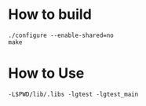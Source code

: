 # How to build
    ./configure --enable-shared=no
    make

# How to Use
    -L$PWD/lib/.libs -lgtest -lgtest_main
